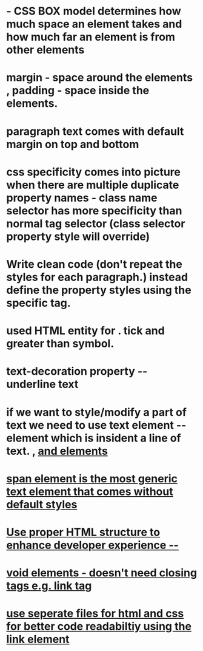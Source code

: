 # - CSS BOX model determines how much space an element takes and how much far an element is from other elements

# margin - space around the elements , padding - space inside the elements.

# paragraph text comes with default margin on top and bottom

# css specificity comes into picture when there are multiple duplicate property names - class name selector has more specificity than normal tag selector (class selector property style will override)

# Write clean code (don't repeat the styles for each paragraph.) instead define the property styles using the specific tag.

# used HTML entity for . tick and greater than symbol.

# text-decoration property -- underline text

# if we want to style/modify a part of text we need to use text element -- element which is insident a line of text. <strong>, <u> and <span> elements

# span element is the most generic text element that comes without default styles

# Use proper HTML structure to enhance developer experience -- <!DOCTYPE html><html><head></head><body></body></html>

# void elements - doesn't need closing tags e.g. link tag

# use seperate files for html and css for better code readabiltiy using the link element
